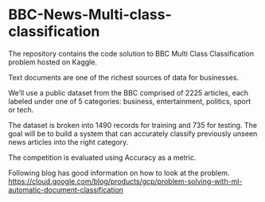 # BBC-News-Multi-class-classification
The repository contains the code solution to BBC Multi Class Classification problem hosted on Kaggle.

Text documents are one of the richest sources of data for businesses.

We’ll use a public dataset from the BBC comprised of 2225 articles, each labeled under one of 5 categories: business, entertainment, politics, sport or tech.

The dataset is broken into 1490 records for training and 735 for testing. The goal will be to build a system that can accurately classify previously unseen news articles into the right category.

The competition is evaluated using Accuracy as a metric.

Following blog has good information on how to look at the problem. https://cloud.google.com/blog/products/gcp/problem-solving-with-ml-automatic-document-classification
